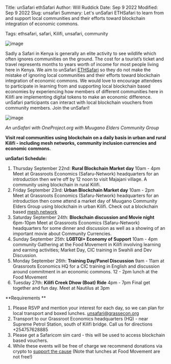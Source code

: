 Title: unSafari ethSafari
Author: Will Ruddick
Date: Sep 9 2022
Modified: Sep 9 2022
Slug: unsafari
Summary: Let's unSafari ETHSafari to learn from and support local communities and their efforts toward blockchain integration of economic commons.


Tags: ethsafari, safari, Kilifi, unsafari, community

![image](images/blog/unsafari1.webp)

Sadly a Safari in Kenya is generally an elite activity to see wildlife which often ignores communities on the ground. The cost for a tourist’s ticket and travel represents months to years worth of income for most people living here in Kenya. We aim to unSafari [ETHSafari](https://ethsafari.xyz/) so they do not make the mistake of ignoring local communities and their efforts toward blockchain integration of economic commons.
We would love to encourage attendees to participate in learning from and supporting local blockchain based economies by experiencing how members of different communities here in Kilifi are implementing digital tokens to make an economic difference. unSafari participants can interact with local blockchain vouchers from community members.
Join the unSafari! 


![image](images/blog/unsafari2.webp)

*An unSafari with OneProject.org with Muugano Elders Community Group*

**Visit real communities using blockchain on a daily basis in urban and rural Kilifi - including mesh networks, community inclusion currencies and economic commons.** 

**unSafari Schedule:**

1. Thursday September 22nd: **Rural Blockchain Market day**
10am - 4pm Meet at Grassroots Economics (Safaru-Network) headquarters for an introduction then we’re off by 12 noon to visit Majajani village. A community using blockchain in rural Kilifi.    
2. Friday September 23rd: **Urban Blockchain Market day**
10am - 2pm Meet at Grassroots Economics (Safaru-Network) headquarters for an introduction then come attend a market day of Muugano Community Elders Group using blockchain in urban Kilifi. Check out a blockchain based [mesh network](https://youtu.be/dh4VWIopflI)
3. Saturday September 24th: **Blockchain discussion and Movie night**
6pm-10pm Meet at Grassroots Economics (Safaru-Network) headquarters for some dinner and discussion as well as a showing of an important movie about Community Currencies.
4. Sunday September 25th: **LGBTQI+ Economy of Support**
10am - 4pm community Gathering at the Food Movement in Kilifi involving learning and earning activities; Market Day, CIC training in Swahili and Dev Discussion.
5. Monday September 26th: **Training Day/Panel Discussion**
9am - 11am at Grassroots Economics HQ for a CIC training in English and discussion around commitment in an economic commons. 
12 - 2pm lunch at the Food Movement
6. Tuesday 27th: **Kilifi Creek Dhow (Boat) Ride**
4pm - 7pm Final get together and fun day. Meet at Nautilus at 3pm

**Requirements **

1. Please RSVP and mention your interest for each day, so we can plan for local transport and boxed lunches. unsafari@grassecon.org
2. Transport to our Grassroot Economics headquarters (HQ) - near Supreme Petrol Station, south of Kilifi bridge. Call us for directions +254757628885
2. Please get a Safaricom sim card - this will be used to access blockchain based vouchers.
4. While these events will be free of charge we recommend donations via crypto to [support the cause](https://giveth.io/project/grassroots-economics-community-currency) (Note that lunches at Food Movement are not free!)